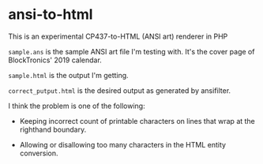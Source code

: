 # ansi-to-html
This is an experimental CP437-to-HTML (ANSI art) renderer in PHP

`sample.ans` is the sample ANSI art file I'm testing with. It's the cover page of BlockTronics' 2019 calendar.

`sample.html` is the output I'm getting.

`correct_putput.html` is the desired output as generated by ansifilter.

I think the problem is one of the following:

* Keeping incorrect count of printable characters on lines that wrap at the righthand boundary.

* Allowing or disallowing too many characters in the HTML entity conversion.
